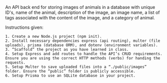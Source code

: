 An API back end for storing images of animals in a database with unique ID's, name of the animal, description of the image, an image name, a list of tags associated with the content of the image, and a category of animal.

Instructions given:

    1. Create a new Node.js project (npm init).
    2. Install necessary dependencies express (api routing), multer (file uploads), prisma (database ORM), and dotenv (environment variables).
    3. “Scaffold” the project as you have learned in class.
    4. Setup Express and add routes to handle the API’s CRUD requirements. Ensure you are using the correct HTTP methods (verbs) for handing the requests.
    5. Setup Multer to save uploaded files into a “./public/images” folder. Ensure the “public” folder is publicly accessible.
    6. Setup Prisma to use an SQLite database in your project.